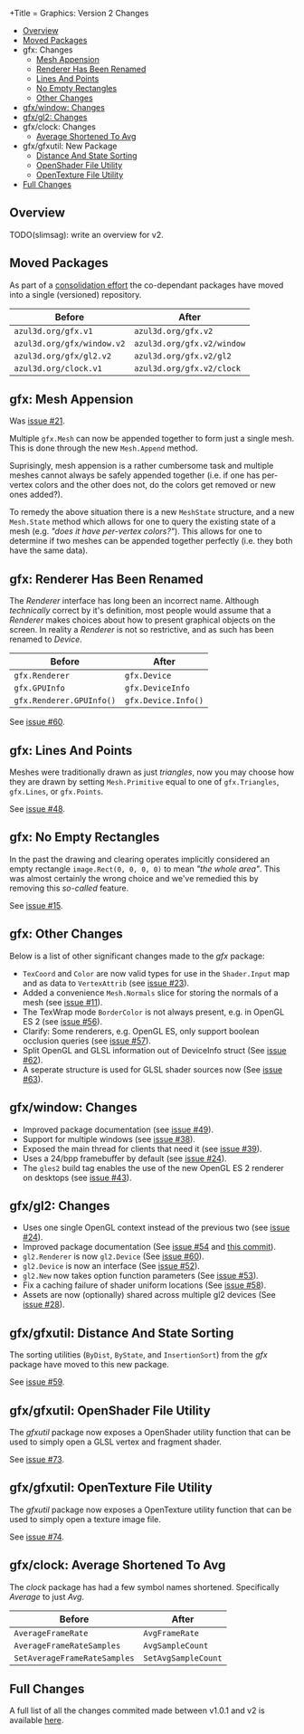 +Title = Graphics: Version 2 Changes

- [Overview](#overview)
- [Moved Packages](#moved-packages)
- gfx: Changes
  - [Mesh Appension](#gfx-mesh-appension)
  - [Renderer Has Been Renamed](#gfx-renderer-has-been-renamed)
  - [Lines And Points](#gfx-lines-and-points)
  - [No Empty Rectangles](#gfx-no-empty-rectangles)
  - [Other Changes](#gfx-other-changes)
- [gfx/window: Changes](#gfxwindow-changes)
- [gfx/gl2: Changes](#gfxgl2-changes)
- gfx/clock: Changes
  - [Average Shortened To Avg](#gfxclock-average-shortened-to-avg)
- gfx/gfxutil: New Package
  - [Distance And State Sorting](#gfxgfxutil-distance-and-state-sorting)
  - [OpenShader File Utility](#gfxgfxutil-openshader-file-utility)
  - [OpenTexture File Utility](#gfxgfxutil-opentexture-file-utility)
- [Full Changes](#full-changes)

## Overview

TODO(slimsag): write an overview for v2.

## Moved Packages

As part of a [consolidation effort](https://github.com/azul3d/issues/issues/33) the co-dependant packages have moved into a single (versioned) repository.

| Before                     | After                      |
|----------------------------|----------------------------|
| `azul3d.org/gfx.v1`        | `azul3d.org/gfx.v2`        |
| `azul3d.org/gfx/window.v2` | `azul3d.org/gfx.v2/window` |
| `azul3d.org/gfx/gl2.v2`    | `azul3d.org/gfx.v2/gl2`    |
| `azul3d.org/clock.v1`      | `azul3d.org/gfx.v2/clock`  |

## gfx: Mesh Appension

Was [issue #21](https://github.com/azul3d/gfx/issues/21).

Multiple `gfx.Mesh` can now be appended together to form just a single mesh. This is done through the new `Mesh.Append` method.

Suprisingly, mesh appension is a rather cumbersome task and multiple meshes cannot always be safely appended together (i.e. if one has per-vertex colors and the other does not, do the colors get removed or new ones added?).

To remedy the above situation there is a new `MeshState` structure, and a new `Mesh.State` method which allows for one to query the existing state of a mesh (e.g. _"does it have per-vertex colors?"_). This allows for one to determine if two meshes can be appended together perfectly (i.e. they both have the same data).

## gfx: Renderer Has Been Renamed

The _Renderer_ interface has long been an incorrect name. Although _technically_ correct by it's definition, most people would assume that a _Renderer_ makes choices about how to present graphical objects on the screen. In reality a _Renderer_ is not so restrictive, and as such has been renamed to _Device_.

| Before                   | After               |
|--------------------------|---------------------|
| `gfx.Renderer`           | `gfx.Device`        |
| `gfx.GPUInfo`            | `gfx.DeviceInfo`    |
| `gfx.Renderer.GPUInfo()` | `gfx.Device.Info()` |

See [issue #60](https://github.com/azul3d/gfx/issues/60).

## gfx: Lines And Points

Meshes were traditionally drawn as just _triangles_, now you may choose how they are drawn by setting `Mesh.Primitive` equal to one of `gfx.Triangles`, `gfx.Lines`, or `gfx.Points`.

See [issue #48](https://github.com/azul3d/gfx/issues/48).

## gfx: No Empty Rectangles

In the past the drawing and clearing operates implicitly considered an empty rectangle `image.Rect(0, 0, 0, 0)` to mean _"the whole area"_. This was almost certainly the wrong choice and we've remedied this by removing this _so-called_ feature.

See [issue #15](https://github.com/azul3d/gfx/issues/15).

## gfx: Other Changes

Below is a list of other significant changes made to the _gfx_ package:

- `TexCoord` and `Color` are now valid types for use in the `Shader.Input` map and as data to `VertexAttrib` (see [issue #23](https://github.com/azul3d/gfx/issues/23)).
- Added a convenience `Mesh.Normals` slice for storing the normals of a mesh (see [issue #11](https://github.com/azul3d/gfx/issues/11)).
- The TexWrap mode `BorderColor` is not always present, e.g. in OpenGL ES 2 (see [issue #56](https://github.com/azul3d/gfx/issues/56)).
- Clarify: Some renderers, e.g. OpenGL ES, only support boolean occlusion queries (see [issue #57](https://github.com/azul3d/gfx/issues/57)).
- Split OpenGL and GLSL information out of DeviceInfo struct (See [issue #62](https://github.com/azul3d/gfx/issues/62)).
- A seperate structure is used for GLSL shader sources now (See [issue #63](https://github.com/azul3d/gfx/issues/63)).

## gfx/window: Changes

- Improved package documentation (see [issue #49](https://github.com/azul3d/gfx/pull/49)).
- Support for multiple windows (see [issue #38](https://github.com/azul3d/gfx/issues/38)).
- Exposed the main thread for clients that need it (see [issue #39](https://github.com/azul3d/gfx/issues/39)).
- Uses a 24/bpp framebuffer by default (see [issue #24](https://github.com/azul3d/gfx/issues/41)).
- The `gles2` build tag enables the use of the new OpenGL ES 2 renderer on desktops (see [issue #43](https://github.com/azul3d/gfx/issues/43)).

## gfx/gl2: Changes

- Uses one single OpenGL context instead of the previous two (see [issue #24](https://github.com/azul3d/gfx/issues/24)).
- Improved package documentation (See [issue #54](https://github.com/azul3d/gfx/issues/54) and [this commit](https://github.com/azul3d/gfx-gl2/commit/493f72dbb36547e394f2d4995ee7d74dbf7b86d4)).
- `gl2.Renderer` is now `gl2.Device` (See [issue #60](https://github.com/azul3d/gfx/issues/60)).
- `gl2.Device` is now an interface (See [issue #52](https://github.com/azul3d/gfx/issues/52)).
- `gl2.New` now takes option function parameters (See [issue #53](https://github.com/azul3d/gfx/issues/53)).
- Fix a caching failure of shader uniform locations (See [issue #58](https://github.com/azul3d/gfx/issues/58)).
- Assets are now (optionally) shared across multiple gl2 devices (See [issue #28](https://github.com/azul3d/gfx/issues/28)).

## gfx/gfxutil: Distance And State Sorting

The sorting utilities (`ByDist`, `ByState`, and `InsertionSort`) from the _gfx_ package have moved to this new package.

See [issue #59](https://github.com/azul3d/gfx/issues/59).

## gfx/gfxutil: OpenShader File Utility

The _gfxutil_ package now exposes a OpenShader utility function that can be used to simply open a GLSL vertex and fragment shader.

See [issue #73](https://github.com/azul3d/gfx/issues/73).

## gfx/gfxutil: OpenTexture File Utility

The _gfxutil_ package now exposes a OpenTexture utility function that can be used to simply open a texture image file.

See [issue #74](https://github.com/azul3d/gfx/issues/74).

## gfx/clock: Average Shortened To Avg

The _clock_ package has had a few symbol names shortened. Specifically _Average_ to just _Avg_.

| Before                       | After                    |
|------------------------------|--------------------------|
| `AverageFrameRate`           | `AvgFrameRate`           |
| `AverageFrameRateSamples`    | `AvgSampleCount`         |
| `SetAverageFrameRateSamples` | `SetAvgSampleCount`      |

## Full Changes

A full list of all the changes commited made between v1.0.1 and v2 is available [here](https://github.com/azul3d/gfx/compare/v1.0.1...v2).

